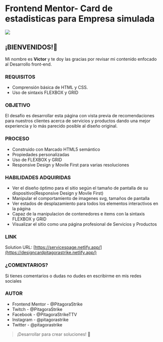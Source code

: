 # Frontend Mentor- Card de estadisticas para Empresa simulada

![](https://scontent.fmex33-1.fna.fbcdn.net/v/t39.30808-6/272582201_1235274883629505_3156719646989067480_n.jpg?_nc_cat=102&ccb=1-5&_nc_sid=0debeb&_nc_eui2=AeFIW2Yz8NjeDj9a_WeUSzXMHSQ8TMEyMOwdJDxMwTIw7Lp2W25DuxnyFvitXua0HiYHiDo0izSo4FkAwY6gOKls&_nc_ohc=edSw69TpSIAAX9ImBw6&_nc_ht=scontent.fmex33-1.fna&oh=00_AT-4JBcaibTTBk1JsJEHaztJtsiSqUrsGiRlUqJOY6oZ1g&oe=61F5E71F)

## ¡BIENVENIDOS!👋
Mi nombre es **Victor** y te doy las gracias por revisar mi contenido enfocado al Desarrollo front-end.

### REQUISITOS
- Comprensión básica de HTML y CSS.
- Uso de sintaxis FLEXBOX y GRID

### OBJETIVO
El desafío es desarrollar esta página con vista previa de recomendaciones para
nuestros clientes acerca de servicios y productos dando una mejor experiencia y lo más parecido posible al diseño original.


### PROCESO
- Construido con Marcado HTML5 semántico
- Propiedades personalizadas
- Uso de FLEXBOX y GRID
- Responsive Design y Movile First para varias resoluciones


### HABILIDADES ADQUIRIDAS

- Ver el diseño óptimo para el sitio según el tamaño de pantalla de su dispositivo(Responsive Design y Movile First)
- Manipular el comportamiento de imagenes svg, tamaños de pantalla
- Ver estados de desplazamiento para todos los elementos interactivos en la página
- Capaz de la manipulacion de contenedores e items con la sintaxis FLEXBOX
  y GRID
- Visualizar el sitio como una página profesional de Servicios y Productos

### LINK
Solution URL:  [https://servicespage.netlify.app/](https://designcardpitagorastrike.netlify.app/)

### ¿COMENTARIOS?
Si tienes comentarios o dudas no dudes en escribirme en mis redes sociales


### AUTOR
- Frontend Mentor - @PitagoraStrike
- Twitch - @PitagoraStrike
- Facebook - @PitagoraStrikeTTV
- Instagram - @pitagorastrike
- Twitter - @pitagorastrike

> ¡Desarrollar para crear soluciones! 🚀
